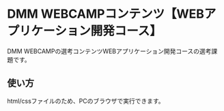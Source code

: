 # DMM WEBCAMPコンテンツ【WEBアプリケーション開発コース】
DMM WEBCAMPの選考コンテンツWEBアプリケーション開発コースの選考課題です。
## 使い方
html/cssファイルのため、PCのブラウザで実行できます。
